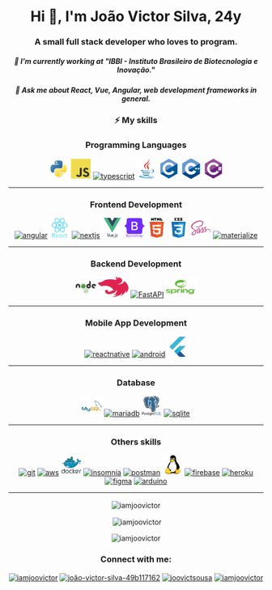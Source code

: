 <h1 align="center">Hi 👋, I'm João Victor Silva, 24y</h1>
<h3 align="center">A small full stack developer who loves to program.</h3>

<h5 align="center">🔭 I’m currently working at "IBBI - Instituto Brasileiro de Biotecnologia e Inovação."</h5>
<h5 align="center">💬 Ask me about React, Vue, Angular, web development frameworks in general.</h5>

<h3 align="center">⚡ My skills</h3>

<h3 align="center">Programming Languages</h3>
<div align="center">
    <a href="https://www.python.org" rel="nofollow"> <img
            src="https://raw.githubusercontent.com/devicons/devicon/master/icons/python/python-original.svg"
            alt="python" title="python" width="40" height="40" style="max-width: 100%;"></a>
    <a href="https://developer.mozilla.org/en-US/docs/Web/JavaScript" rel="nofollow"> <img
            src="https://raw.githubusercontent.com/devicons/devicon/master/icons/javascript/javascript-original.svg"
            alt="javascript" title="javascript" width="40" height="40" style="max-width: 100%;"></a>
    <a href="https://www.typescriptlang.org/" rel="nofollow"> <img
            src="https://user-images.githubusercontent.com/32282846/148977795-7849d063-c0ed-4196-aaa0-77d12f54319f.png"
            alt="typescript" title="typescript" width="40" height="40" style="max-width: 100%;"></a>
    <a href="https://www.java.com" rel="nofollow"> <img
            src="https://raw.githubusercontent.com/devicons/devicon/master/icons/java/java-original.svg" alt="Java"
            title="Java" width="40" height="40" style="max-width: 100%;"></a>
    <a href="https://www.cprogramming.com/" rel="nofollow"> <img
            src="https://raw.githubusercontent.com/devicons/devicon/master/icons/c/c-original.svg" alt="c" title="c"
            width="40" height="40" style="max-width: 100%;"></a>
    <a href="https://www.w3schools.com/cpp/" rel="nofollow"> <img
            src="https://raw.githubusercontent.com/devicons/devicon/master/icons/cplusplus/cplusplus-original.svg"
            alt="cplusplus" title="cplusplus" width="40" height="40" style="max-width: 100%;"></a>
    <a href="https://www.w3schools.com/cs/index.php" rel="nofollow"> <img
            src="https://raw.githubusercontent.com/devicons/devicon/master/icons/csharp/csharp-original.svg"
            alt="csharp" title="csharp" width="40" height="40" style="max-width: 100%;"></a>
</div>
<hr>

<h3 align="center">Frontend Development</h3>
<div align="center">
    <a href="https://angular.io/" rel="nofollow"> <img src="https://angular.io/assets/images/logos/angular/angular.svg"
            alt="angular" title="angular" width="40" height="40" style="max-width: 100%;"></a>
    <a href="https://reactjs.org/" rel="nofollow"> <img
            src="https://raw.githubusercontent.com/devicons/devicon/master/icons/react/react-original-wordmark.svg"
            alt="react" title="react" width="40" height="40" style="max-width: 100%;"></a>
    <a href="https://nextjs.org/" rel="nofollow"> <img src="https://cdn.worldvectorlogo.com/logos/nextjs-2.svg"
            alt="nextjs" title="nextjs" width="40" height="40" style="max-width: 100%;"></a>
    <a href="https://vuejs.org/" rel="nofollow"> <img
            src="https://raw.githubusercontent.com/devicons/devicon/master/icons/vuejs/vuejs-original-wordmark.svg"
            alt="vuejs" title="vuejs" width="40" height="40" style="max-width: 100%;"></a>
    <a href="https://getbootstrap.com" rel="nofollow"> <img
            src="https://raw.githubusercontent.com/devicons/devicon/master/icons/bootstrap/bootstrap-plain-wordmark.svg"
            alt="bootstrap" title="bootstrap" width="40" height="40" style="max-width: 100%;"></a>
    <a href="https://www.w3schools.com/html/" rel="nofollow"> <img
            src="https://raw.githubusercontent.com/devicons/devicon/master/icons/html5/html5-original-wordmark.svg"
            alt="html5" title="html5" width="40" height="40" style="max-width: 100%;"></a>
    <a href="https://www.w3schools.com/css/" rel="nofollow"> <img
            src="https://raw.githubusercontent.com/devicons/devicon/master/icons/css3/css3-original-wordmark.svg"
            alt="css3" title="css3" width="40" height="40" style="max-width: 100%;"></a>
    <a href="https://sass-lang.com" rel="nofollow"> <img
            src="https://raw.githubusercontent.com/devicons/devicon/master/icons/sass/sass-original.svg" alt="sass"
            title="sass" width="40" height="40" style="max-width: 100%;"></a>
    <a href="https://materializecss.com/" rel="nofollow"> <img
            src="https://raw.githubusercontent.com/prplx/svg-logos/5585531d45d294869c4eaab4d7cf2e9c167710a9/svg/materialize.svg"
            alt="materialize" title="materialize" width="40" height="40" style="max-width: 100%;"></a>
</div>
<hr>

<h3 align="center">Backend Development</h3>
<div align="center">
    <a href="https://nodejs.org/" rel="nofollow"> <img
            src="https://raw.githubusercontent.com/devicons/devicon/master/icons/nodejs/nodejs-original-wordmark.svg"
            alt="nodejs" title="nodejs" width="40" height="40" style="max-width: 100%;"></a>
    <a href="https://nestjs.com/" rel="nofollow"> <img
            src="https://raw.githubusercontent.com/devicons/devicon/master/icons/nestjs/nestjs-original.svg" alt="nestjs"
            title="nestjs" width="60" height="40" style="max-width: 100%;"></a>
    <a href="https://fastapi.tiangolo.com/" rel="nofollow"> <img
            src="https://cdn.worldvectorlogo.com/logos/fastapi-1.svg" alt="FastAPI" title="FastAPI" width="60"
            height="40" style="max-width: 100%;"></a>
    <a href="http://spring.io" rel="nofollow"> <img
            src="https://raw.githubusercontent.com/devicons/devicon/master/icons/spring/spring-original-wordmark.svg"
            alt="spring" title="spring" width="60" height="40" style="max-width: 100%;"></a>
</div>
<hr>

<h3 align="center">Mobile App Development</h3>
<div align="center">
    <a href="https://reactnative.dev/" rel="nofollow"> <img src="https://reactnative.dev/img/header_logo.svg"
            alt="reactnative" title="reactnative" width="40" height="40" style="max-width: 100%;"></a>
    <a href="https://developer.android.com/" rel="nofollow"> <img
            src="https://user-images.githubusercontent.com/32282846/148980830-df0f3af2-50b8-4bb2-9301-668e8f459abb.png"
            alt="android" title="android" width="40" height="40" style="max-width: 100%;"></a>
    <a href="https://flutter.dev/" rel="nofollow"> <img src="https://raw.githubusercontent.com/devicons/devicon/master/icons/flutter/flutter-original.svg"
            alt="flutter" title="flutter" width="40" height="40" style="max-width: 100%;"></a>
</div>
<hr>

<h3 align="center">Database</h3>
<div align="center">
    <a href="https://www.mysql.com/" rel="nofollow"> <img
            src="https://raw.githubusercontent.com/devicons/devicon/master/icons/mysql/mysql-original-wordmark.svg"
            alt="mysql" title="mysql" width="40" height="40" style="max-width: 100%;"></a>
    <a href="https://mariadb.org/" rel="nofollow"> <img src="https://www.vectorlogo.zone/logos/mariadb/mariadb-icon.svg"
            alt="mariadb" title="mariadb" width="40" height="40" style="max-width: 100%;"></a>
    <a href="https://www.postgresql.org/" rel="nofollow"> <img
            src="https://raw.githubusercontent.com/devicons/devicon/master/icons/postgresql/postgresql-original-wordmark.svg"
            alt="postgresql" title="postgresql" width="40" height="40" style="max-width: 100%;"></a>
    <a href="https://www.sqlite.org/index.html/" rel="nofollow"> <img
            src="https://www.vectorlogo.zone/logos/sqlite/sqlite-icon.svg" alt="sqlite" title="sqlite" width="40"
            height="40" style="max-width: 100%;"></a>
</div>
<hr>

<h3 align="center">Others skills</h3>
<div align="center">
    <a href="https://git-scm.com/" rel="nofollow"> <img src="https://www.vectorlogo.zone/logos/git-scm/git-scm-icon.svg"
            alt="git" title="git" width="40" height="40" style="max-width: 100%;"></a>
    <a href="https://aws.amazon.com" rel="nofollow"> <img
            src="https://user-images.githubusercontent.com/32282846/148981606-efa2c632-4b0a-4785-92c6-491013dae333.png"
            alt="aws" title="aws" width="40" height="40" style="max-width: 100%;"></a>
    <a href="https://www.docker.com/" rel="nofollow"> <img
            src="https://raw.githubusercontent.com/devicons/devicon/master/icons/docker/docker-original-wordmark.svg"
            alt="docker" title="docker" width="40" height="40" style="max-width: 100%;"></a>
    <a href="https://insomnia.rest/download" rel="nofollow"> <img
            src="https://seeklogo.com/images/I/insomnia-logo-A35E09EB19-seeklogo.com.png" alt="insomnia"
            title="insomnia" width="40" height="40" style="max-width: 100%;"></a>
    <a href="https://postman.com" rel="nofollow"> <img
            src="https://www.vectorlogo.zone/logos/getpostman/getpostman-icon.svg" alt="postman" title="postman"
            width="40" height="40" style="max-width: 100%;"></a>
    <a href="https://www.linux.org/" rel="nofollow"> <img
            src="https://raw.githubusercontent.com/devicons/devicon/master/icons/linux/linux-original.svg" alt="linux"
            title="linux" width="40" height="40" style="max-width: 100%;"></a>
    <a href="https://firebase.google.com/" rel="nofollow"> <img
            src="https://www.vectorlogo.zone/logos/firebase/firebase-icon.svg" alt="firebase" title="firebase"
            width="40" height="40" style="max-width: 100%;"></a>
    <a href="https://heroku.com" rel="nofollow"> <img src="https://www.vectorlogo.zone/logos/heroku/heroku-icon.svg"
            alt="heroku" title="heroku" width="40" height="40" style="max-width: 100%;"></a>
    <a href="https://www.figma.com/" rel="nofollow"> <img src="https://www.vectorlogo.zone/logos/figma/figma-icon.svg"
            alt="figma" title="figma" width="40" height="40" style="max-width: 100%;"></a>
    <a href="https://www.arduino.cc/" rel="nofollow"> <img src="https://cdn.worldvectorlogo.com/logos/arduino-1.svg"
            alt="arduino" title="arduino" width="40" height="40" style="max-width: 100%;"></a>
</div>
<hr>

<div align="center">
    <p><img align="center"
            src="https://github-readme-stats.vercel.app/api/top-langs?username=iamjoovictor&show_icons=true&locale=en&layout=compact"
            alt="iamjoovictor" /></p>
    <p>&nbsp;<img align="center"
            src="https://github-readme-stats.vercel.app/api?username=iamjoovictor&show_icons=true&locale=en"
            alt="iamjoovictor" /></p>
    <p><img align="center" src="https://github-readme-streak-stats.herokuapp.com/?user=iamjoovictor&"
            alt="iamjoovictor" />
    </p>
</div>

<h3 align="center">Connect with me:</h3>
<p align="center">
    <a href="https://twitter.com/iamjoovictor" target="blank"><img align="center"
            src="https://raw.githubusercontent.com/rahuldkjain/github-profile-readme-generator/master/src/images/icons/Social/twitter.svg"
            alt="iamjoovictor" height="30" width="40" /></a>
    <a href="https://linkedin.com/in/joão-victor-silva-49b117162" target="blank"><img align="center"
            src="https://raw.githubusercontent.com/rahuldkjain/github-profile-readme-generator/master/src/images/icons/Social/linked-in-alt.svg"
            alt="joão-victor-silva-49b117162" height="30" width="40" /></a>
    <a href="https://kaggle.com/joovictsousa" target="blank"><img align="center"
            src="https://raw.githubusercontent.com/rahuldkjain/github-profile-readme-generator/master/src/images/icons/Social/kaggle.svg"
            alt="joovictsousa" height="30" width="40" /></a>
    <a href="https://instagram.com/iamjoovictor" target="blank"><img align="center"
            src="https://raw.githubusercontent.com/rahuldkjain/github-profile-readme-generator/master/src/images/icons/Social/instagram.svg"
            alt="iamjoovictor" height="30" width="40" /></a>
</p>
<br> <br>
